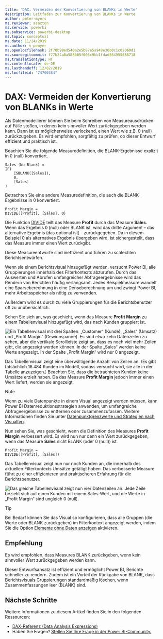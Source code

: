 ```yaml
---
title: 'DAX: Vermeiden der Konvertierung von BLANKs in Werte'
description: Leitfaden zur Konvertierung von BLANKs in Werte
author: peter-myers
ms.reviewer: asaxton
ms.service: powerbi
ms.subservice: powerbi-desktop
ms.topic: conceptual
ms.date: 11/24/2019
ms.author: v-pemyer
ms.openlocfilehash: 2f70b98ed540a2e5b87e5a949e30b0c1c02069d1
ms.sourcegitcommit: f77b24a8a588605f005c9bb1fdad864955885718
ms.translationtype: HT
ms.contentlocale: de-DE
ms.lasthandoff: 12/02/2019
ms.locfileid: "74700384"
---
```

# <a name="dax-avoid-converting-blanks-to-values"></a>DAX: Vermeiden der Konvertierung von BLANKs in Werte

Als Datenmodellierer können Sie beim Schreiben von Measureausdrücken auf Fälle stoßen, in denen kein sinnvoller Wert zurückgegeben werden kann. Dann ist es möglicherweise verlockend, einen Wert wie z.B. 0 (null) zurückzugeben. Es wird empfohlen, sorgfältig zu prüfen, ob dieser Entwurf effizient und praktisch ist.

Beachten Sie die folgende Measuredefinition, die BLANK-Ergebnisse explizit in 0 (null) konvertiert.

```dax
Sales (No Blank) =
IF(
    ISBLANK([Sales]),
    0,
    [Sales]
)
```

Betrachten Sie eine andere Measuredefinition, die auch die BLANK-Ergebnisse in 0 konvertiert.

```dax
Profit Margin =
DIVIDE([Profit], [Sales], 0)
```

Die Funktion [DIVIDE](/dax/divide-function-dax) teilt das Measure **Profit** durch das Measure **Sales**. Wenn das Ergebnis 0 (null) oder BLANK ist, wird das dritte Argument – das alternative Ergebnis (das optional ist) – zurückgegeben. Da in diesem Beispiel 0 als alternatives Ergebnis übergeben wird, ist sichergestellt, dass das Measure immer einen Wert zurückgibt.

Diese Measureentwürfe sind ineffizient und führen zu schlechten Berichtsentwürfen.

Wenn sie einem Berichtsvisual hinzugefügt werden, versucht Power BI, alle Gruppierungen innerhalb des Filterkontexts abzurufen. Durch das Auswerten und Abrufen umfangreicher Abfrageergebnisse wird das Rendern von Berichten häufig verlangsamt. Jedes Beispielmeasure wandelt eine Sparseberechnung in eine Denseberechnung um und zwingt Power BI, mehr Arbeitsspeicher als nötig zu verwenden.

Außerdem wird es durch zu viele Gruppierungen für die Berichtsbenutzer oft zu unübersichtlich.

Sehen Sie sich an, was geschieht, wenn das Measure **Profit Margin** zu einem Tabellenvisual hinzugefügt wird, das nach Kunden gruppiert ist.

![Ein Tabellenvisual mit drei Spalten: „Customer“ (Kunde), „Sales“ (Umsatz) und „Profit Margin“ (Gewinnspanne). Es sind etwa zehn Datenzeilen zu sehen, aber die vertikale Scrollleiste zeigt an, dass es noch viel mehr Zeilen gibt, die angezeigt werden können. In der Spalte „Sales“ werden keine Werte angezeigt. In der Spalte „Profit Margin“ wird nur 0 angezeigt.](media/dax-avoid-converting-blank/table-visual-poor.png)

Das Tabellenvisual zeigt eine überwältigende Anzahl von Zeilen an. (Es gibt tatsächlich 18.484 Kunden im Modell, sodass versucht wird, sie alle in der Tabelle anzuzeigen.) Beachten Sie, dass die betrachteten Kunden keine Umsätze erzielt haben. Da das Measure **Profit Margin** jedoch immer einen Wert liefert, werden sie angezeigt.

> [!NOTE]
> Wenn zu viele Datenpunkte in einem Visual angezeigt werden müssen, kann Power BI Datenreduktionsstrategien anwenden, um umfangreiche Abfrageergebnisse zu entfernen oder zusammenzufassen. Weitere Informationen finden Sie unter [Datenpunktgrenzwerte und Strategien nach Visualtyp](../visuals/power-bi-data-points.md).

Nun sehen Sie, was geschieht, wenn die Definition des Measures **Profit Margin** verbessert wird. Es wird nun nur dann ein Wert zurückgegeben, wenn das Measure **Sales** nicht BLANK (oder 0 (null)) ist.

```dax
Profit Margin =
DIVIDE([Profit], [Sales])
```

Das Tabellenvisual zeigt nun nur noch Kunden an, die innerhalb des aktuellen Filterkontexts Umsätze getätigt haben. Das verbesserte Measure führt zu einer effizienteren und praktischeren Erfahrung für die Berichtsbenutzer.

![Das gleiche Tabellenvisual zeigt nun vier Datenzeilen an. Jede Zeile bezieht sich auf einen Kunden mit einem Sales-Wert, und die Werte in „Profit Margin“ sind ungleich 0 (null).](media/dax-avoid-converting-blank/table-visual-good.png)

> [!TIP]
> Bei Bedarf können Sie das Visual so konfigurieren, dass alle Gruppen (die Werte oder BLANK zurückgeben) im Filterkontext angezeigt werden, indem Sie die Option [Elemente ohne Daten anzeigen](../desktop-show-items-no-data.md) aktivieren.

## <a name="recommendation"></a>Empfehlung

Es wird empfohlen, dass Measures BLANK zurückgeben, wenn kein sinnvoller Wert zurückgegeben werden kann.

Dieser Entwurfsansatz ist effizient und ermöglicht Power BI, Berichte schneller zu rendern. Zudem ist ein Vorteil der Rückgabe von BLANK, dass Berichtsvisuals Gruppierungen standardmäßig löschen, wenn Zusammenfassungen leer (BLANK) sind.

## <a name="next-steps"></a>Nächste Schritte

Weitere Informationen zu diesem Artikel finden Sie in den folgenden Ressourcen:

- [DAX-Referenz (Data Analysis Expressions)](/dax/)
- Haben Sie Fragen? [Stellen Sie Ihre Frage in der Power BI-Community.](https://community.powerbi.com/)

